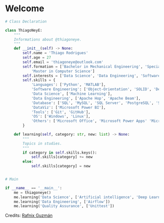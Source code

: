 # Welcome

```python
# Class Declaration

class ThiagoNeyE:
    """
    Informations about @thiagoneye.
    """  
    def __init__(self) -> None:
        self.name = 'Thiago Rodrigues'
        self.age = 27
        self.email = 'thiagoneye@outlook.com'
        self.formation = ['Bachelor in Mechanical Engineering', 'Specialization in Data Engineering',
            'Master in Computer Science']
        self.interests = ['Data Science', 'Data Engineering', 'Software Engineering']
        self.skills = {
            'Languages': ['Python', 'MATLAB'],
            'Software Engineering': ['Object-Orientation', 'SOLID', 'Design Patterns'],
            'Data Science', ['Machine Learning'],
            'Data Engineering', ['Apache Hop', 'Apache Beam'],
            'Database': ['SQL', 'MySQL', 'SQL Server', 'PostgreSQL', 'SQLite', 'NoSQL', 'MongoDB', 'Redis'],
            'DataViz': ['Microsoft Power BI'],
            'Tools': ['Git', 'GitHub'],
            'OS': ['Windows', 'Linux'],
            'Others': ['Microsoft Office', 'Microsoft Power Apps' 'Microsoft Power Automate', 'LaTeX']
        }

    def learning(self, category: str, new: list) -> None:
        """
        Topics in studies.
        """
        if category in self.skills.keys():
            self.skills[category] += new
        else:
            self.skills[category] = new


# Main 

if __name__ == '__main__':
    me = thiagoneye()
    me.learning('Data Science', ['Artificial intelligence', 'Deep Learning'])
    me.learning('Data Engineering', ['Airflow'])
    me.learning('Quality Assurance', ['Unittest'])
```
<!---
## GitHub Status

<p align= "center">
  <img height="150" src="https://github-readme-streak-stats.herokuapp.com/?user=thiagoneye&theme=react&hide_border=true&date_format=M%20j%5B%2C%20Y%5D" />
</p>

---
-->

Credits: [Rafnix Guzmán](https://github.com/rafnixg/)

<!---
<img height="150" src="https://github-readme-stats.vercel.app/api?username=thiagoneye&theme=react&show_icons=true&include_all_commits=false&hide_border=true" />
<img height="150" src="https://github-readme-stats.vercel.app/api/top-langs/?username=thiagoneye&theme=react&hide_border=true&layout=compact" />



<p align="left"> <img src="https://komarev.com/ghpvc/?username=thiagoneye" alt="thiagoneye" /> </p>

thiagoneye/thiagoneye is a ✨ special ✨ repository because its `README.md` (this file) appears on your GitHub profile.
You can click the Preview link to take a look at your changes.
--->
